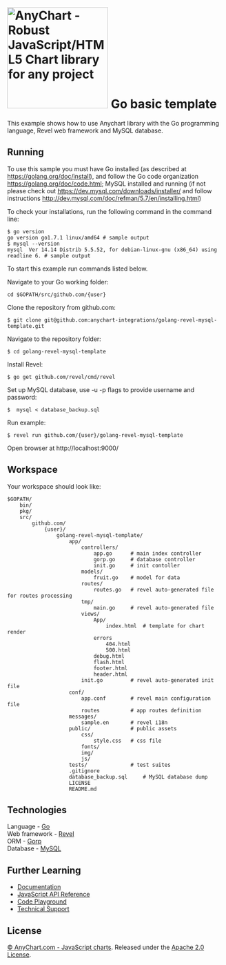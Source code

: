 [<img src="https://cdn.anychart.com/images/logo-transparent-segoe.png?2" width="234px" alt="AnyChart - Robust JavaScript/HTML5 Chart library for any project">](https://anychart.com)
Go basic template
=========================

This example shows how to use Anychart library with the Go programming language, Revel web framework and MySQL database.

## Running

To use this sample you must have Go installed (as described at https://golang.org/doc/install), and follow the Go code organization https://golang.org/doc/code.html;
MySQL installed and running (if not please check out https://dev.mysql.com/downloads/installer/ and follow instructions http://dev.mysql.com/doc/refman/5.7/en/installing.html)

To check your installations, run the following command in the command line:
```
$ go version
go version go1.7.1 linux/amd64 # sample output
$ mysql --version
mysql  Ver 14.14 Distrib 5.5.52, for debian-linux-gnu (x86_64) using readline 6. # sample output
```

To start this example run commands listed below.

Navigate to your Go working folder:
```
cd $GOPATH/src/github.com/{user}
```

Clone the repository from github.com:
```
$ git clone git@github.com:anychart-integrations/golang-revel-mysql-template.git
```

Navigate to the repository folder:
```
$ cd golang-revel-mysql-template
```

Install Revel:
```
$ go get github.com/revel/cmd/revel
```

Set up MySQL database, use -u -p flags to provide username and password:
```
$  mysql < database_backup.sql
```

Run example:
```
$ revel run github.com/{user}/golang-revel-mysql-template
```

Open browser at http://localhost:9000/

## Workspace
Your workspace should look like:
```
$GOPATH/
    bin/
    pkg/
    src/
        github.com/
            {user}/
                golang-revel-mysql-template/
                    app/
                        controllers/
                            app.go      # main index controller
                            gorp.go     # database controller
                            init.go     # init contoller
                        models/
                            fruit.go    # model for data
                        routes/
                            routes.go   # revel auto-generated file for routes processing
                        tmp/
                            main.go     # revel auto-generated file
                        views/
                            App/
                                index.html  # template for chart render
                            errors
                                404.html
                                500.html
                            debug.html
                            flash.html
                            footer.html
                            header.html
                        init.go         # revel auto-generated init file
                    conf/
                        app.conf        # revel main configuration file
                        routes          # app routes definition
                    messages/
                        sample.en       # revel i18n
                    public/             # public assets
                        css/
                            style.css   # css file
                        fonts/
                        img/
                        js/
                    tests/              # test suites
                    .gitignore
                    database_backup.sql     # MySQL database dump
                    LICENSE
                    README.md

```

## Technologies
Language - [Go](https://golang.org/)<br />
Web framework - [Revel](https://revel.github.io)<br />
ORM - [Gorp](https://github.com/go-gorp/gorp)<br />
Database - [MySQL](https://www.mysql.com/)<br />

## Further Learning
* [Documentation](https://docs.anychart.com)
* [JavaScript API Reference](https://api.anychart.com)
* [Code Playground](https://playground.anychart.com)
* [Technical Support](https://anychart.com/support)

## License
[© AnyChart.com - JavaScript charts](http://www.anychart.com). Released under the [Apache 2.0 License](https://github.com/anychart-integrations/golang-revel-mysql-template/blob/master/LICENSE).


